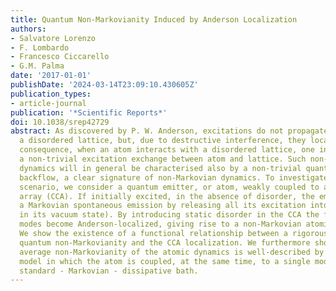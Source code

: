```yaml
---
title: Quantum Non-Markovianity Induced by Anderson Localization
authors:
- Salvatore Lorenzo
- F. Lombardo
- Francesco Ciccarello
- G.M. Palma
date: '2017-01-01'
publishDate: '2024-03-14T23:09:10.430605Z'
publication_types:
- article-journal
publication: '*Scientific Reports*'
doi: 10.1038/srep42729
abstract: As discovered by P. W. Anderson, excitations do not propagate freely in
  a disordered lattice, but, due to destructive interference, they localise. As a
  consequence, when an atom interacts with a disordered lattice, one indeed observes
  a non-trivial excitation exchange between atom and lattice. Such non-trivial atomic
  dynamics will in general be characterised also by a non-trivial quantum information
  backflow, a clear signature of non-Markovian dynamics. To investigate the above
  scenario, we consider a quantum emitter, or atom, weakly coupled to a uniform coupled-cavity
  array (CCA). If initially excited, in the absence of disorder, the emitter undergoes
  a Markovian spontaneous emission by releasing all its excitation into the CCA (initially
  in its vacuum state). By introducing static disorder in the CCA the field normal
  modes become Anderson-localized, giving rise to a non-Markovian atomic dynamics.
  We show the existence of a functional relationship between a rigorous measure of
  quantum non-Markovianity and the CCA localization. We furthermore show that the
  average non-Markovianity of the atomic dynamics is well-described by a phenomenological
  model in which the atom is coupled, at the same time, to a single mode and to a
  standard - Markovian - dissipative bath.
---
```

